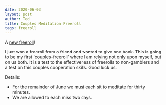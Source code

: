 ```yaml
---
date: 2020-06-03
layout: post
author: Ted
title: Couples Meditation Freeroll
tags: freeroll
---
```

A [new freeroll](https://freerollio.github.io/#0xe1e21512f52f847fc3c5f2838e755ad66bd3043c4fca6ea2c3458f80d5167214)!

I just won a freeroll from a friend and wanted to give one back. This is going to be my first 'couples-freeroll' where I am relying not only upon myself, but on us both. It is a test to the effectiveness of freerolls to non-gamblers and a test on this couples cooperation skills. Good luck us.

Details:
- For the remainder of June we must each sit to meditate for thirty minutes.
- We are allowed to each miss two days.
